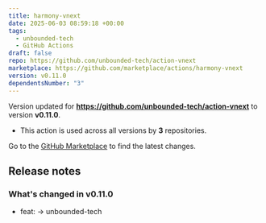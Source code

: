 ```yaml
---
title: harmony-vnext
date: 2025-06-03 08:59:18 +00:00
tags:
  - unbounded-tech
  - GitHub Actions
draft: false
repo: https://github.com/unbounded-tech/action-vnext
marketplace: https://github.com/marketplace/actions/harmony-vnext
version: v0.11.0
dependentsNumber: "3"
---
```



Version updated for **https://github.com/unbounded-tech/action-vnext** to version **v0.11.0**.
- This action is used across all versions by **3** repositories.

Go to the [GitHub Marketplace](https://github.com/marketplace/actions/harmony-vnext) to find the latest changes.

## Release notes

### What's changed in v0.11.0

* feat: -> unbounded-tech

